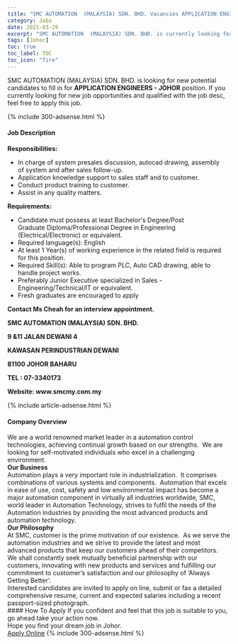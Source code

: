 ```yaml
---
title: "SMC AUTOMATION  (MALAYSIA) SDN. BHD. Vacancies APPLICATION ENGINEERS - JOHOR" 
category: Jobs 
date: 2021-03-29 
excerpt: "SMC AUTOMATION  (MALAYSIA) SDN. BHD. is currently looking for suitable person to fill in the APPLICATION ENGINEERS - JOHOR which based in Johor" 
tags: [Johor] 
toc: true 
toc_label: TOC 
toc_icon: "fire" 
--- 
```


<p>SMC AUTOMATION  (MALAYSIA) SDN. BHD. is looking for new potential candidates to fill in for <b>APPLICATION ENGINEERS - JOHOR</b> position. If you currently looking for new job opportunities and qualified with the job desc, feel free to apply this job.
</p>{% include 300-adsense.html %} 
<div><div><h4>Job Description</h4></div><div><div><span><div><p><strong>Responsibilities:</strong></p><ul><li>In charge of system presales discussion,&#160;autocad&#160;drawing, assembly of&#160;system&#160;and&#160;after sales&#160;follow-up.</li><li>Application knowledge support to sales staff and to&#160;customer.</li><li>Conduct product training to&#160;customer.</li><li>Assist in any quality matters.</li></ul><p><strong>Requirements:</strong></p><ul><li>Candidate must possess at least Bachelor's Degree/Post Graduate&#160;Diploma/Professional Degree in Engineering (Electrical/Electronic) or equivalent.</li><li>Required language(s):&#160;English</li><li>At least 1&#160;Year(s) of working experience in the related field is required for this position.</li><li>Required Skill(s): Able to program PLC, Auto CAD drawing, able to handle project works.&#160;</li><li>Preferably Junior Executive specialized in Sales - Engineering/Technical/IT or equivalent.</li><li>Fresh graduates are encouraged to apply</li></ul><p><strong>Contact Ms Cheah for an interview appointment.</strong></p><p><strong>SMC AUTOMATION (MALAYSIA) SDN. BHD.</strong></p><p><strong>9 &amp;11&#160;JALAN&#160;DEWANI 4</strong></p><p><strong>KAWASAN PERINDUSTRIAN DEWANI</strong></p><p><strong>81100&#160;JOHOR BAHARU</strong></p><p><strong>TEL :&#160;07-3340173</strong></p><p><strong>Website: www.smcmy.com.my</strong></p></div></span></div></div></div> 
{% include article-adsense.html %} 
<div><div><h4>Company Overview</h4></div><div><div><span><div><div>
<div>
		We are a world renowned market leader in a automation control technologies, achieving continual growth based on our strengths.&#160; We are looking for self-motivated individuals who excel in a challenging environment.</div>
<div>
<strong>Our Business</strong><br>
		Automation plays a very important role in industrialization.&#160; It comprises combinations of various systems and components.&#160; Automation that excels in ease of use, cost, safety and low environmental impact has become a major automation component in virtually all industries worldwide, SMC, world leader in Automation Technology, strives to fulfil the needs of the Automation industries by providing the most advanced products and automation technology.</div>
<div>
<strong>Our Philosophy</strong><br>
		At SMC, customer is the prime motivation of our existence.&#160; As we serve the automation industries and we strive to provide the latest and most advanced products that keep our customers ahead of their competitors.&#160; We shall constantly seek mutually beneficial partnership with our customers, innovating with new products and services and fulfilling our commitment to customer&#8217;s satisfaction and our philosophy of &#8216;Always Getting Better&#8217;.</div>
<div>
<div>
			Interested candidates are invited to apply on line, submit or fax a detailed comprehensive resume, current and expected salaries including a recent passport-sized photograph.</div>
</div>
</div></div></span></div></div></div> 
#### How To Apply 
If you confident and feel that this job is suitable to you, go ahead take your action now. <br/> 
Hope you find your dream job in Johor. <br/> 
<a href="https://www.jobstreet.com.my/en/job/application-engineers-johor-4518828?jobId=jobstreet-my-job-4518828&" class="btn btn--info" target="_blank" rel="nofollow noopenner">Apply Online</a> 
{% include 300-adsense.html %} 